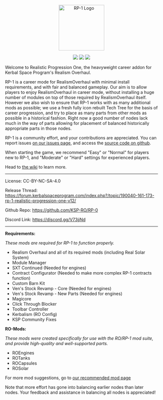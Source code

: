 <p align="center">
 <img src="https://github.com/KSP-RO/RP-0/blob/master/Source/RP-1%20Logo.png" width=150 alt="RP-1 Logo"/>
</p>
<p align="center">
 <a href="https://nightly.link/KSP-RO/RP-0/workflows/build/master/RP-1.zip" rel="nofollow"><img src="https://badgen.net/badge/Nightly%20build/download/blue"></a>
 <a href="https://discord.gg/V73jjNd" rel="nofollow"><img src="https://badgen.net/discord/online-members/V73jjNd?icon=discord"></a>
 <a href="https://github.com/KSP-RO/RP-0/compare/v1.13.0.0...master" rel="nofollow"><img src="https://img.shields.io/github/commits-since/KSP-RO/RP-0/latest"></a>
</p>

Welcome to Realistic Progression One, the heavyweight career addon for Kerbal Space Program's Realism Overhaul.

RP-1 is a career mode for RealismOverhaul with minimal install requirements, and with fair and balanced gameplay. Our aim is to allow players to enjoy RealismOverhaul in career mode, without installing a huge number of modules on top of those required by RealismOverhaul itself. However we also wish to ensure that RP-1 works with as many additional mods as possible; we use a fresh fully icon rebuilt Tech Tree for the basis of career progression, and try to place as many parts from other mods as possible in a historical fashion.  Right now a good number of nodes lack much in the way of parts allowing for placement of balanced historically appropriate parts in those nodes. 

RP-1 is a community effort, and your contributions are appreciated. You can report issues [on our issues page](https://github.com/KSP-RO/RP-0/issues), and access the [source code on github](https://github.com/KSP-RO/RP-0/tree/master). 

When starting the game, we recommend "Easy" or "Normal" for players new to RP-1, and "Moderate" or "Hard" settings for experienced players.

Head to [the wiki](https://github.com/KSP-RO/RP-0/wiki) to learn more.

---

License: CC-BY-NC-SA-4.0

Release Thread: https://forum.kerbalspaceprogram.com/index.php?/topic/190040-161-173-rp-1-realistic-progression-one-v12/

Github Repo:  https://github.com/KSP-RO/RP-0

Discord Link: https://discord.gg/V73jjNd

---

**Requirements:**

*These mods are required for RP-1 to function properly.*
- Realism Overhaul and all of its required mods (including Real Solar System)
- Module Manager
- SXT Continued (Needed for engines)
- Contract Configurator (Needed to make more complex RP-1 contracts function)
- Custom Barn Kit
- Ven's Stock Revamp - Core (Needed for engines)
- Ven's Stock Revamp - New Parts (Needed for engines)
- Magicore
- Click Through Blocker
- Toolbar Controller
- Kerbalism (RO Config)
- KSP Community Fixes

**RO-Mods:**

*These mods were created specifically for use with the RO/RP-1 mod suite, and provide high-quality and well-supported parts.*
- ROEngines
- ROTanks
- ROCapsules
- ROSolar

For more mod suggestions, go to [our recommended mod page](https://github.com/KSP-RO/RP-0/wiki/Extra-Mods-to-Consider)

Note that more effort has gone into balancing earlier nodes than later nodes. Your feedback and assistance in balancing all nodes is appreciated!
